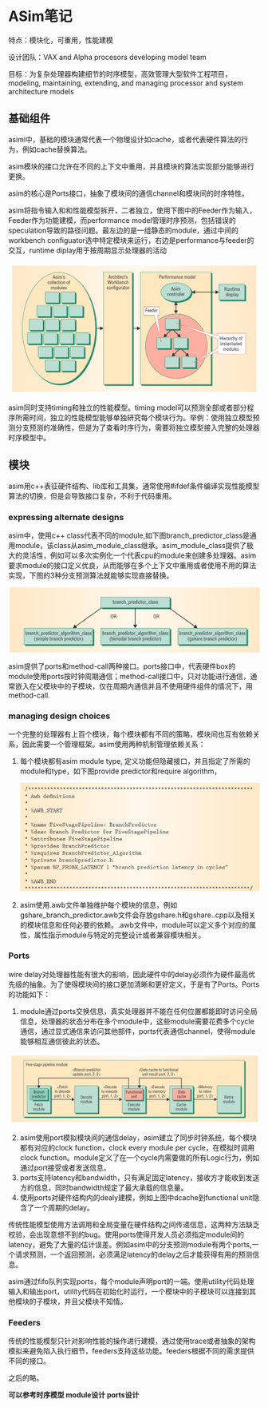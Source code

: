# ASim笔记

特点：模块化，可重用，性能建模

设计团队：VAX and Alpha procesors developing model team

目标：为复杂处理器构建细节的时序模型，高效管理大型软件工程项目，modeling, maintaining, extending, and managing processor and system architecture models



## 基础组件

asimi中，基础的模块通常代表一个物理设计如cache，或者代表硬件算法的行为，例如cache替换算法。

asim模块的接口允许在不同的上下文中重用，并且模块的算法实现部分能够进行更换。

asim的核心是Ports接口，抽象了模块间的通信channel和模块间的时序特性。

asim将指令输入和和性能模型拆开，二者独立，使用下图中的Feeder作为输入，Feeder作为功能建模，而performance model管理时序预测，包括错误的speculation导致的路径问题。最左边的是一组静态的module，通过中间的workbench configuator选中特定模块来运行，右边是performance与feeder的交互，runtime diplay用于按周期显示处理器的活动

<img src="./img/asim%20notes/image-20230720105543202.png" alt="image-20230720105543202" style="zoom: 50%;" />

asim同时支持timing和独立的性能模型。timing model可以预测全部或者部分程序所需时间，独立的性能模型能够单独研究每个模块行为。举例：使用独立模型预测分支预测的准确性，但是为了查看时序行为，需要将独立模型接入完整的处理器时序模型中。

## 模块

asim用c++表征硬件结构、lib库和工具集，通常使用#ifdef条件编译实现性能模型算法的切换，但是会导致接口复杂，不利于代码重用。

### expressing alternate designs

asim中，使用c++ class代表不同的module,如下图branch_predictor_class是通用module，该class从asim_module_class继承。asim_module_class提供了极大的灵活性，例如可以多次实例化一个代表cpu的module来创建多处理器。asim要求module的接口定义优良，从而能够在多个上下文中重用或者使用不用的算法实现，下图的3种分支预测算法就能够实现直接替换。

![image-20230720113405249](./img/asim%20notes/image-20230720113405249.png)

asim提供了ports和method-call两种接口。ports接口中，代表硬件box的module使用ports按时钟周期通信；method-call接口中，只对功能进行通信，通常嵌入在父模块中的子模块，仅在周期内通信并且不使用硬件组件的情况下，用method-call.

### managing design choices

一个完整的处理器有上百个模块，每个模块都有不同的策略，模块间也互有依赖关系，因此需要一个管理框架。asim使用两种机制管理依赖关系：

1. 每个模块都有asim module type, 定义功能但隐藏接口，并且指定了所需的module和type，如下图provide predictor和require algorithm，

   <img src="./img/asim%20notes/image-20230720145633506.png" alt="image-20230720145633506" style="zoom:50%;" />

2. asim使用.awb文件单独维护每个模块的信息，例如gshare_branch_predictor.awb文件会存放gshare.h和gshare..cpp以及相关的模块信息和任何必要的依赖。.awb文件中，module可以定义多个对应的属性，属性指示module与特定的完整设计或者兼容模块相关。

### Ports

wire delay对处理器性能有很大的影响，因此硬件中的delay必须作为硬件最高优先级的抽象。为了使得模块间的接口更加清晰和更好定义，于是有了Ports。Ports的功能如下：

1. module通过ports交换信息，真实处理器并不能在任何位置都能即时访问全局信息，处理器的状态分布在多个module中，这些module需要花费多个cycle通信，通过显式通信来访问其他部件，ports代表通信channel，使得module能够相互通信彼此的状态。

<img src="./img/asim%20notes/image-20230720160603501.png" alt="image-20230720160603501" style="zoom:50%;" />

2. asim使用port模拟模块间的通信delay，asim建立了同步时钟系统，每个模块都有对应的clock function，clock every module per cycle，在模拟时调用clock function。module定义了在一个cycle内需要做的所有Logic行为，例如通过port接受或者发送信息。
3. ports支持latency和bandwidth，只有满足固定latency，接收方才能收到发送方的信息，同时bandwidth规定了最大承载的信息量。
4. 使用ports对硬件结构内的dealy建模，例如上图中dcache到functional unit隐含了一个周期的delay。

传统性能模型使用方法调用和全局变量在硬件结构之间传递信息，这两种方法缺乏校验，会出现意想不到的bug。使用ports使得开发人员必须指定module间的latency，避免了大量的估计误差。例如asim中的分支预测module有两个ports,一个请求预测，一个返回预测，必须满足latency的delay之后才能获得有用的预测信息。

asim通过fifo队列实现ports，每个module声明port的一端。使用utility代码处理输入和输出port，utility代码在初始化时运行，一个模块中的子模块可以连接到其他模块的子模块，并且父模块不知情。

### Feeders

传统的性能模型只针对影响性能的操作进行建模，通过使用trace或者抽象的架构模拟来避免陷入执行细节，feeders支持这些功能。feeders根据不同的需求提供不同的接口。

之后的略。



**可以参考时序模型 module设计 ports设计**

